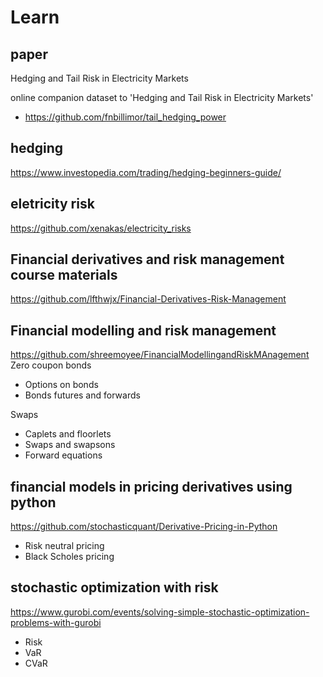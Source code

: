 # Learn

## paper
Hedging and Tail Risk in Electricity Markets

online companion dataset to 'Hedging and Tail Risk in Electricity Markets'
- https://github.com/fnbillimor/tail_hedging_power

## hedging
https://www.investopedia.com/trading/hedging-beginners-guide/

## eletricity risk
https://github.com/xenakas/electricity_risks

## Financial derivatives and risk management course materials
https://github.com/lfthwjx/Financial-Derivatives-Risk-Management

## Financial modelling and risk management
https://github.com/shreemoyee/FinancialModellingandRiskMAnagement
Zero coupon bonds
- Options on bonds
- Bonds futures and forwards

Swaps
- Caplets and floorlets
- Swaps and swapsons
- Forward equations

## financial models in pricing derivatives using python
https://github.com/stochasticquant/Derivative-Pricing-in-Python
- Risk neutral pricing 
- Black Scholes pricing

## stochastic optimization with risk
https://www.gurobi.com/events/solving-simple-stochastic-optimization-problems-with-gurobi
- Risk
- VaR
- CVaR
